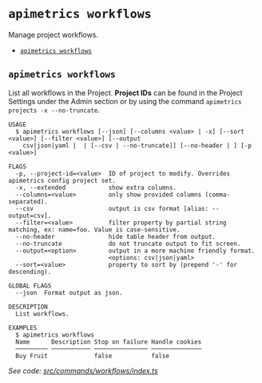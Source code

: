 `apimetrics workflows`
======================

Manage project workflows.

* [`apimetrics workflows`](#apimetrics-workflows)

## `apimetrics workflows`

List all workflows in the Project. **Project IDs** can be found in the Project Settings under the Admin section or by using the command `apimetrics projects -x --no-truncate`.

```
USAGE
  $ apimetrics workflows [--json] [--columns <value> | -x] [--sort <value>] [--filter <value>] [--output
    csv|json|yaml |  | [--csv | --no-truncate]] [--no-header | ] [-p <value>]

FLAGS
  -p, --project-id=<value>  ID of project to modify. Overrides apimetrics config project set.
  -x, --extended            show extra columns.
  --columns=<value>         only show provided columns (comma-separated).
  --csv                     output is csv format [alias: --output=csv].
  --filter=<value>          filter property by partial string matching, ex: name=foo. Value is case-sensitive.
  --no-header               hide table header from output.
  --no-truncate             do not truncate output to fit screen.
  --output=<option>         output in a more machine friendly format.
                            <options: csv|json|yaml>
  --sort=<value>            property to sort by (prepend '-' for descending).

GLOBAL FLAGS
  --json  Format output as json.

DESCRIPTION
  List workflows.

EXAMPLES
  $ apimetrics workflows
  Name      Description Stop on failure Handle cookies
  ───────── ─────────── ─────────────── ──────────────
  Buy Fruit             false           false
```

_See code: [src/commands/workflows/index.ts](https://github.com/APImetrics/APIm-CLI/blob/v0.2.1/src/commands/workflows/index.ts)_
